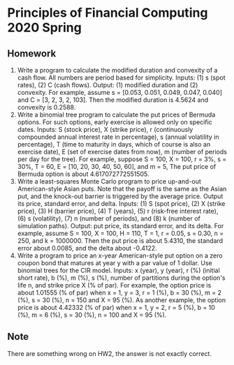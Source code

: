 # Principles of Financial Computing 2020 Spring

## Homework

1. Write a program to calculate the modified duration and convexity of a cash flow. All numbers are period based for simplicity. Inputs: (1) s (spot rates), (2) C (cash flows). Output: (1) modified duration and (2) convexity. For example, assume s = [0.053, 0.051, 0.049, 0.047, 0.040] and C = [3, 2, 3, 2, 103]. Then the modified duration is 4.5624 and convexity is 0.2588. 
2. Write a binomial tree program to calculate the put prices of Bermuda options. For such options, early exercise is allowed only on specific dates. Inputs: S (stock price), X (strike price), r (continuously compounded annual interest rate in percentage), s (annual volatility in percentage), T (time to maturity in days, which of course is also an exercise date), E (set of exercise dates from now), m (number of periods per day for the tree). For example, suppose S = 100, X = 100, r = 3%, s = 30%, T = 60, E = [10, 20, 30, 40, 50, 60], and m = 5, The put price of Bermuda option is about 4.617072772551505. 
3. Write a least-squares Monte Carlo program to price up-and-out American-style Asian puts. Note that the payoff is the same as the Asian put, and the knock-out barrier is triggered by the average price. Output its price, standard error, and delta. Inputs: (1) S (spot price), (2) X (strike price), (3) H (barrier price), (4) T (years), (5) r (risk-free interest rate), (6) s (volatility), (7) n (number of periods), and (8) k (number of simulation paths). Output: put price, its standard error, and its delta. For example, assume S = 100, X = 100, H = 110, T = 1, r = 0.05, s = 0.30, n = 250, and k = 1000000. Then the put price is about 5.4310, the standard error about 0.0085, and the delta about -0.4122.
4. Write a program to price an x-year American-style put option on a zero coupon bond that matures at year y with a par value of 1 dollar. Use binomial trees for the CIR model. Inputs: x (year), y (year), r (%) (initial short rate), b (%), m (%), s (%), number of partitions during the option's life n, and strike price X (% of par). For example, the option price is about 1.01555 (% of par) when x = 1, y = 3, r = 1 (%), b = 30 (%), m = 2 (%), s = 30 (%), n = 150 and X = 95 (%). As another example, the option price is about 4.42332 (% of par) when x = 1, y = 2, r = 5 (%), b = 10 (%), m = 6 (%), s = 30 (%), n = 100 and X = 95 (%).

## Note
There are something wrong on HW2, the answer is not exactly correct.

